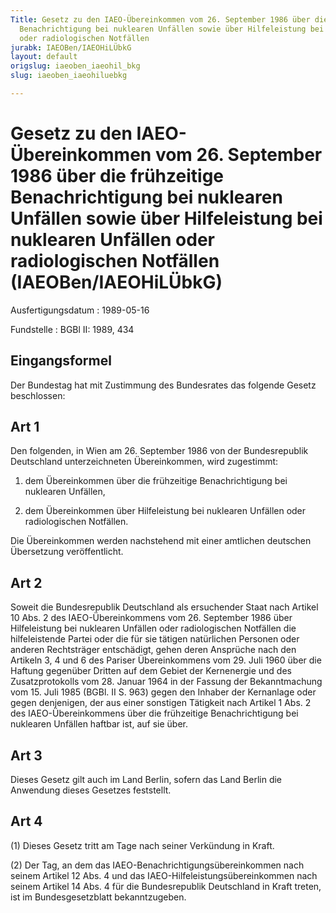 ```yaml
---
Title: Gesetz zu den IAEO-Übereinkommen vom 26. September 1986 über die frühzeitige
  Benachrichtigung bei nuklearen Unfällen sowie über Hilfeleistung bei nuklearen Unfällen
  oder radiologischen Notfällen
jurabk: IAEOBen/IAEOHiLÜbkG
layout: default
origslug: iaeoben_iaeohil_bkg
slug: iaeoben_iaeohiluebkg

---
```


# Gesetz zu den IAEO-Übereinkommen vom 26. September 1986 über die frühzeitige Benachrichtigung bei nuklearen Unfällen sowie über Hilfeleistung bei nuklearen Unfällen oder radiologischen Notfällen (IAEOBen/IAEOHiLÜbkG)

Ausfertigungsdatum
:   1989-05-16

Fundstelle
:   BGBl II: 1989, 434



## Eingangsformel

Der Bundestag hat mit Zustimmung des Bundesrates das folgende Gesetz
beschlossen:


## Art 1

Den folgenden, in Wien am 26. September 1986 von der Bundesrepublik
Deutschland unterzeichneten Übereinkommen, wird zugestimmt:

1.  dem Übereinkommen über die frühzeitige Benachrichtigung bei nuklearen
    Unfällen,


2.  dem Übereinkommen über Hilfeleistung bei nuklearen Unfällen oder
    radiologischen Notfällen.



Die Übereinkommen werden nachstehend mit einer amtlichen deutschen
Übersetzung veröffentlicht.


## Art 2

Soweit die Bundesrepublik Deutschland als ersuchender Staat nach
Artikel 10 Abs. 2 des IAEO-Übereinkommens vom 26. September 1986 über
Hilfeleistung bei nuklearen Unfällen oder radiologischen Notfällen die
hilfeleistende Partei oder die für sie tätigen natürlichen Personen
oder anderen Rechtsträger entschädigt, gehen deren Ansprüche nach den
Artikeln 3, 4 und 6 des Pariser Übereinkommens vom 29. Juli 1960 über
die Haftung gegenüber Dritten auf dem Gebiet der Kernenergie und des
Zusatzprotokolls vom 28. Januar 1964 in der Fassung der Bekanntmachung
vom 15. Juli 1985 (BGBl. II S. 963) gegen den Inhaber der Kernanlage
oder gegen denjenigen, der aus einer sonstigen Tätigkeit nach Artikel
1 Abs. 2 des IAEO-Übereinkommens über die frühzeitige Benachrichtigung
bei nuklearen Unfällen haftbar ist, auf sie über.


## Art 3

Dieses Gesetz gilt auch im Land Berlin, sofern das Land Berlin die
Anwendung dieses Gesetzes feststellt.


## Art 4

(1) Dieses Gesetz tritt am Tage nach seiner Verkündung in Kraft.

(2) Der Tag, an dem das IAEO-Benachrichtigungsübereinkommen nach
seinem Artikel 12 Abs. 4 und das IAEO-Hilfeleistungsübereinkommen nach
seinem Artikel 14 Abs. 4 für die Bundesrepublik Deutschland in Kraft
treten, ist im Bundesgesetzblatt bekanntzugeben.

